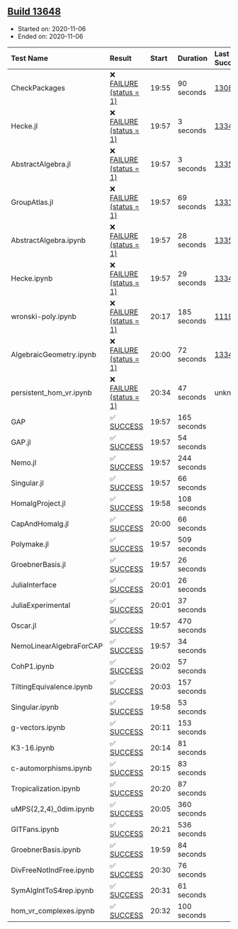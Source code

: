 ## [Build 13648](https://oscarci.mathematik.uni-kl.de/job/oscar/13648/)

* Started on: 2020-11-06
* Ended on: 2020-11-06

| Test Name    | Result | Start | Duration | Last Success | First Failure |
|:-------------|:-------|:------|:---------|:-------------|:--------------|
| CheckPackages | ❌ [FAILURE (status = 1)](https://oscarci.mathematik.uni-kl.de/job/oscar/13648/artifact/logs/build-13648/CheckPackages.log) | 19:55 | 90 seconds | [13085](https://oscarci.mathematik.uni-kl.de/job/oscar/13085/) | [13086](https://oscarci.mathematik.uni-kl.de/job/oscar/13086/) |
| Hecke.jl | ❌ [FAILURE (status = 1)](https://oscarci.mathematik.uni-kl.de/job/oscar/13648/artifact/logs/build-13648/Hecke.jl.log) | 19:57 | 3 seconds | [13341](https://oscarci.mathematik.uni-kl.de/job/oscar/13341/) | [13342](https://oscarci.mathematik.uni-kl.de/job/oscar/13342/) |
| AbstractAlgebra.jl | ❌ [FAILURE (status = 1)](https://oscarci.mathematik.uni-kl.de/job/oscar/13648/artifact/logs/build-13648/AbstractAlgebra.jl.log) | 19:57 | 3 seconds | [13355](https://oscarci.mathematik.uni-kl.de/job/oscar/13355/) | [13356](https://oscarci.mathematik.uni-kl.de/job/oscar/13356/) |
| GroupAtlas.jl | ❌ [FAILURE (status = 1)](https://oscarci.mathematik.uni-kl.de/job/oscar/13648/artifact/logs/build-13648/GroupAtlas.jl.log) | 19:57 | 69 seconds | [13311](https://oscarci.mathematik.uni-kl.de/job/oscar/13311/) | [13312](https://oscarci.mathematik.uni-kl.de/job/oscar/13312/) |
| AbstractAlgebra.ipynb | ❌ [FAILURE (status = 1)](https://oscarci.mathematik.uni-kl.de/job/oscar/13648/artifact/logs/build-13648/AbstractAlgebra.ipynb.log) | 19:57 | 28 seconds | [13355](https://oscarci.mathematik.uni-kl.de/job/oscar/13355/) | [13356](https://oscarci.mathematik.uni-kl.de/job/oscar/13356/) |
| Hecke.ipynb | ❌ [FAILURE (status = 1)](https://oscarci.mathematik.uni-kl.de/job/oscar/13648/artifact/logs/build-13648/Hecke.ipynb.log) | 19:57 | 29 seconds | [13341](https://oscarci.mathematik.uni-kl.de/job/oscar/13341/) | [13342](https://oscarci.mathematik.uni-kl.de/job/oscar/13342/) |
| wronski-poly.ipynb | ❌ [FAILURE (status = 1)](https://oscarci.mathematik.uni-kl.de/job/oscar/13648/artifact/logs/build-13648/wronski-poly.ipynb.log) | 20:17 | 185 seconds | [11192](https://oscarci.mathematik.uni-kl.de/job/oscar/11192/) | [11193](https://oscarci.mathematik.uni-kl.de/job/oscar/11193/) |
| AlgebraicGeometry.ipynb | ❌ [FAILURE (status = 1)](https://oscarci.mathematik.uni-kl.de/job/oscar/13648/artifact/logs/build-13648/AlgebraicGeometry.ipynb.log) | 20:00 | 72 seconds | [13341](https://oscarci.mathematik.uni-kl.de/job/oscar/13341/) | [13342](https://oscarci.mathematik.uni-kl.de/job/oscar/13342/) |
| persistent_hom_vr.ipynb | ❌ [FAILURE (status = 1)](https://oscarci.mathematik.uni-kl.de/job/oscar/13648/artifact/logs/build-13648/persistent_hom_vr.ipynb.log) | 20:34 | 47 seconds | unknown | unknown |
| GAP | ✅ [SUCCESS](https://oscarci.mathematik.uni-kl.de/job/oscar/13648/artifact/logs/build-13648/GAP.log) | 19:57 | 165 seconds |  |  |
| GAP.jl | ✅ [SUCCESS](https://oscarci.mathematik.uni-kl.de/job/oscar/13648/artifact/logs/build-13648/GAP.jl.log) | 19:57 | 54 seconds |  |  |
| Nemo.jl | ✅ [SUCCESS](https://oscarci.mathematik.uni-kl.de/job/oscar/13648/artifact/logs/build-13648/Nemo.jl.log) | 19:57 | 244 seconds |  |  |
| Singular.jl | ✅ [SUCCESS](https://oscarci.mathematik.uni-kl.de/job/oscar/13648/artifact/logs/build-13648/Singular.jl.log) | 19:57 | 66 seconds |  |  |
| HomalgProject.jl | ✅ [SUCCESS](https://oscarci.mathematik.uni-kl.de/job/oscar/13648/artifact/logs/build-13648/HomalgProject.jl.log) | 19:58 | 108 seconds |  |  |
| CapAndHomalg.jl | ✅ [SUCCESS](https://oscarci.mathematik.uni-kl.de/job/oscar/13648/artifact/logs/build-13648/CapAndHomalg.jl.log) | 20:00 | 66 seconds |  |  |
| Polymake.jl | ✅ [SUCCESS](https://oscarci.mathematik.uni-kl.de/job/oscar/13648/artifact/logs/build-13648/Polymake.jl.log) | 19:57 | 509 seconds |  |  |
| GroebnerBasis.jl | ✅ [SUCCESS](https://oscarci.mathematik.uni-kl.de/job/oscar/13648/artifact/logs/build-13648/GroebnerBasis.jl.log) | 19:57 | 26 seconds |  |  |
| JuliaInterface | ✅ [SUCCESS](https://oscarci.mathematik.uni-kl.de/job/oscar/13648/artifact/logs/build-13648/JuliaInterface.log) | 20:01 | 26 seconds |  |  |
| JuliaExperimental | ✅ [SUCCESS](https://oscarci.mathematik.uni-kl.de/job/oscar/13648/artifact/logs/build-13648/JuliaExperimental.log) | 20:01 | 37 seconds |  |  |
| Oscar.jl | ✅ [SUCCESS](https://oscarci.mathematik.uni-kl.de/job/oscar/13648/artifact/logs/build-13648/Oscar.jl.log) | 19:57 | 470 seconds |  |  |
| NemoLinearAlgebraForCAP | ✅ [SUCCESS](https://oscarci.mathematik.uni-kl.de/job/oscar/13648/artifact/logs/build-13648/NemoLinearAlgebraForCAP.log) | 19:57 | 34 seconds |  |  |
| CohP1.ipynb | ✅ [SUCCESS](https://oscarci.mathematik.uni-kl.de/job/oscar/13648/artifact/logs/build-13648/CohP1.ipynb.log) | 20:02 | 57 seconds |  |  |
| TiltingEquivalence.ipynb | ✅ [SUCCESS](https://oscarci.mathematik.uni-kl.de/job/oscar/13648/artifact/logs/build-13648/TiltingEquivalence.ipynb.log) | 20:03 | 157 seconds |  |  |
| Singular.ipynb | ✅ [SUCCESS](https://oscarci.mathematik.uni-kl.de/job/oscar/13648/artifact/logs/build-13648/Singular.ipynb.log) | 19:58 | 53 seconds |  |  |
| g-vectors.ipynb | ✅ [SUCCESS](https://oscarci.mathematik.uni-kl.de/job/oscar/13648/artifact/logs/build-13648/g-vectors.ipynb.log) | 20:11 | 153 seconds |  |  |
| K3-16.ipynb | ✅ [SUCCESS](https://oscarci.mathematik.uni-kl.de/job/oscar/13648/artifact/logs/build-13648/K3-16.ipynb.log) | 20:14 | 81 seconds |  |  |
| c-automorphisms.ipynb | ✅ [SUCCESS](https://oscarci.mathematik.uni-kl.de/job/oscar/13648/artifact/logs/build-13648/c-automorphisms.ipynb.log) | 20:15 | 83 seconds |  |  |
| Tropicalization.ipynb | ✅ [SUCCESS](https://oscarci.mathematik.uni-kl.de/job/oscar/13648/artifact/logs/build-13648/Tropicalization.ipynb.log) | 20:20 | 87 seconds |  |  |
| uMPS(2,2,4)_0dim.ipynb | ✅ [SUCCESS](https://oscarci.mathematik.uni-kl.de/job/oscar/13648/artifact/logs/build-13648/uMPS-2-2-4-_0dim.ipynb.log) | 20:05 | 360 seconds |  |  |
| GITFans.ipynb | ✅ [SUCCESS](https://oscarci.mathematik.uni-kl.de/job/oscar/13648/artifact/logs/build-13648/GITFans.ipynb.log) | 20:21 | 536 seconds |  |  |
| GroebnerBasis.ipynb | ✅ [SUCCESS](https://oscarci.mathematik.uni-kl.de/job/oscar/13648/artifact/logs/build-13648/GroebnerBasis.ipynb.log) | 19:59 | 84 seconds |  |  |
| DivFreeNotIndFree.ipynb | ✅ [SUCCESS](https://oscarci.mathematik.uni-kl.de/job/oscar/13648/artifact/logs/build-13648/DivFreeNotIndFree.ipynb.log) | 20:30 | 76 seconds |  |  |
| SymAlgIntToS4rep.ipynb | ✅ [SUCCESS](https://oscarci.mathematik.uni-kl.de/job/oscar/13648/artifact/logs/build-13648/SymAlgIntToS4rep.ipynb.log) | 20:31 | 61 seconds |  |  |
| hom_vr_complexes.ipynb | ✅ [SUCCESS](https://oscarci.mathematik.uni-kl.de/job/oscar/13648/artifact/logs/build-13648/hom_vr_complexes.ipynb.log) | 20:32 | 100 seconds |  |  |
